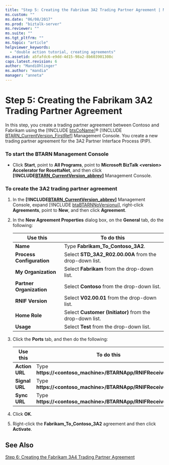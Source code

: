 ```yaml
---
title: "Step 5: Creating the Fabrikam 3A2 Trading Partner Agreement | Microsoft Docs"
ms.custom: ""
ms.date: "06/08/2017"
ms.prod: "biztalk-server"
ms.reviewer: ""
ms.suite: ""
ms.tgt_pltfrm: ""
ms.topic: "article"
helpviewer_keywords: 
  - "double action tutorial, creating agreements"
ms.assetid: a5fafdc6-e9dd-4d15-98a2-8b603901308c
caps.latest.revision: 6
author: "MandiOhlinger"
ms.author: "mandia"
manager: "anneta"
---
```

# Step 5: Creating the Fabrikam 3A2 Trading Partner Agreement
In this step, you create a trading partner agreement between Contoso and Fabrikam using the [!INCLUDE [btsCoName](../../includes/btsconame-md.md)]® [!INCLUDE [BTARN_CurrentVersion_FirstRef](../../includes/btarn-currentversion-firstref-md.md)] Management Console. You create a new trading partner agreement for the 3A2 Partner Interface Process (PIP).  

### To start the BTARN Management Console  

- Click <strong>Start</strong>, point to <strong>All Programs</strong>, point to <strong>Microsoft BizTalk \<version\> Accelerator for RosettaNet</strong>, and then click <strong><!-- BEGIN ERROR INCLUDE: Unable to resolve [!INCLUDE[BTARN_CurrentVersion_abbrev](../../includes/btarn-currentversion-abbrev-md.md)]: Path(D:/a/1/s/target_repo/biztalk/adapters-and-accelerators/accelerator-rosettanet/step-5-creating-the-fabrikam-3a2-trading-partner-agreement.md) contains invalid char.
  Parameter name: path -->[!INCLUDE[BTARN_CurrentVersion_abbrev](../../includes/btarn-currentversion-abbrev-md.md)]<!--END ERROR INCLUDE --></strong> Management Console.  

### To create the 3A2 trading partner agreement  

1. In the <strong><!-- BEGIN ERROR INCLUDE: Unable to resolve [!INCLUDE[BTARN_CurrentVersion_abbrev](../../includes/btarn-currentversion-abbrev-md.md)]: Path(D:/a/1/s/target_repo/biztalk/adapters-and-accelerators/accelerator-rosettanet/step-5-creating-the-fabrikam-3a2-trading-partner-agreement.md) contains invalid char.
   Parameter name: path -->[!INCLUDE[BTARN_CurrentVersion_abbrev](../../includes/btarn-currentversion-abbrev-md.md)]<!--END ERROR INCLUDE --></strong> Management Console, expand [!INCLUDE [btaBTARNNoVersionui](../../includes/btabtarnnoversionui-md.md)], right-click <strong>Agreements</strong>, point to <strong>New</strong>, and then click <strong>Agreement</strong>.  

2. In the **New Agreement Properties** dialog box, on the **General** tab, do the following:  


   |                Use this                |                              To do this                               |
   |----------------------------------------|-----------------------------------------------------------------------|
   |         <strong>Name</strong>          |            Type <strong>Fabrikam_To_Contoso_3A2</strong>.             |
   | <strong>Process Configuration</strong> |  Select <strong>STD_3A2_R02.00.00A</strong> from the drop-down list.  |
   |    <strong>My Organization</strong>    |       Select <strong>Fabrikam</strong> from the drop-down list.       |
   | <strong>Partner Organization</strong>  |       Select <strong>Contoso</strong> from the drop-down list.        |
   |     <strong>RNIF Version</strong>      |      Select <strong>V02.00.01</strong> from the drop-down list.       |
   |       <strong>Home Role</strong>       | Select <strong>Customer (Initiator)</strong> from the drop-down list. |
   |         <strong>Usage</strong>         |         Select <strong>Test</strong> from the drop-down list.         |


3. Click the **Ports** tab, and then do the following:  


   |          Use this           |                                 To do this                                 |
   |-----------------------------|----------------------------------------------------------------------------|
   | <strong>Action URL</strong> | Type <strong>https://<contoso_machine>/BTARNApp/RNIFReceive.aspx</strong>. |
   | <strong>Signal URL</strong> | Type <strong>https://<contoso_machine>/BTARNApp/RNIFReceive.aspx</strong>. |
   |  <strong>Sync URL</strong>  | Type <strong>https://<contoso_machine>/BTARNApp/RNIFReceive.aspx</strong>. |


4. Click **OK**.  

5. Right-click the **Fabrikam_To_Contoso_3A2** agreement and then click **Activate**.  

## See Also  
 [Step 6: Creating the Fabrikam 3A4 Trading Partner Agreement](../../adapters-and-accelerators/accelerator-rosettanet/step-6-creating-the-fabrikam-3a4-trading-partner-agreement.md)